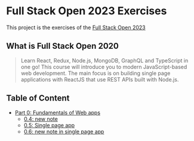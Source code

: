 # Full Stack Open 2023 Exercises

This project is the exercises of the [Full Stack Open 2023](https://fullstackopen.com/en/)

## What is Full Stack Open 2020

> Learn React, Redux, Node.js, MongoDB, GraphQL and TypeScript in one go! This course will introduce you to modern JavaScript-based web development. The main focus is on building single page applications with ReactJS that use REST APIs built with Node.js.

## Table of Content

- [Part 0: Fundamentals of Web apps](https://github.com/cunbex/Fullstackopen-Exercises/tree/main/Part0)
  - [0.4: new note](https://github.com/cunbex/Fullstackopen-Exercises/blob/main/Part0/0.4.md)
  - [0.5: Single page app](https://github.com/cunbex/Fullstackopen-Exercises/blob/main/Part0/0.5.md)
  - [0.6: new note in single page app](https://github.com/cunbex/Fullstackopen-Exercises/blob/main/Part0/0.6.md)
